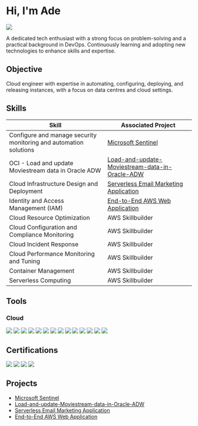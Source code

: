 # Hi, I'm Ade
<a href="https://www.linkedin.com/in/adedotun-arasi/"><img src="https://img.shields.io/badge/-LinkedIn-0072b1?&style=for-the-badge&logo=linkedin&logoColor=white" /></a>

A dedicated tech enthusiast with a strong focus on problem-solving and a practical background in DevOps. Continuously learning and adopting new technologies to enhance skills and expertise.

## Objective

Cloud engineer with expertise in automating, configuring, deploying, and releasing instances, with a focus on data centres and cloud settings.

## Skills

| Skill                                         | Associated Project         |
|-----------------------------------------------|----------------------------|
 Configure and manage security monitoring and automation solutions | <a href="https://github.com/AdeinCloud9/Microsoft-Sentinel-Lab">Microsoft Sentinel</a> 
| OCI - Load and update Moviestream data in Oracle ADW        | <a href="https://github.com/AdeinCloud9/-Load-and-update-Moviestream-data-in-Oracle-ADW/blob/main/README.md">Load-and-update-Moviestream-data-in-Oracle-ADW</a> 
| Cloud Infrastructure Design and Deployment         | <a href="https://github.com/AdeinCloud9/Serverless-Email-Marketing-Application">Serverless Email Marketing Application</a> |
| Identity and Access Management (IAM) | <a href="https://github.com/AdeinCloud9/End-to-End-AWS-Web-Application/blob/main/README.md">End-to-End AWS Web Application</a> |
| Cloud Resource Optimization         | AWS Skillbuilder |
| Cloud Configuration and Compliance Monitoring      | AWS Skillbuilder |
| Cloud Incident Response                  | AWS Skillbuilder |
| Cloud Performance Monitoring and Tuning  | AWS Skillbuilder |
| Container Management | AWS Skillbuilder |
| Serverless Computing | AWS Skillbuilder |

## Tools

### Cloud
<div>
 <img src="https://img.shields.io/badge/-Amazon%20S3-FF9900?style=for-the-badge&logo=Amazon%20AWS&logoColor=white"/>
 <img src="https://img.shields.io/badge/-IAM-232F3E?style=for-the-badge&logo=Amazon%20AWS&logoColor=white"/>
 <img src="https://img.shields.io/badge/-DynamoDB-4053D6?style=for-the-badge&logo=Amazon%20DynamoDB&logoColor=white"/>
 <img src="https://img.shields.io/badge/-API%20Gateway-FF4F8B?style=for-the-badge&logo=Amazon%20API%20Gateway&logoColor=white"/>
 <img src="https://img.shields.io/badge/-Amazon%20SES-4285F4?style=for-the-badge&logo=Amazon%20AWS&logoColor=white"/>
 <img src="https://img.shields.io/badge/-Lambda-FF9900?style=for-the-badge&logo=AWS%20Lambda&logoColor=white"/>
 <img src="https://img.shields.io/badge/-AWS%20Amplify-FF9900?style=for-the-badge&logo=AWS%20Amplify&logoColor=white"/>
 <img src="https://img.shields.io/badge/-CodePipeline-238636?style=for-the-badge&logo=Amazon%20AWS&logoColor=white"/>
 <img src="https://img.shields.io/badge/-Amazon%20EventBridge-FF9900?style=for-the-badge&logo=Amazon%20AWS&logoColor=white"/>
 <img src="https://img.shields.io/badge/-EC2-FF9900?style=for-the-badge&logo=Amazon%20AWS&logoColor=white"/>
 <img src="https://img.shields.io/badge/-EBS-FF9900?style=for-the-badge&logo=Amazon%20AWS&logoColor=white"/>
 <img src="https://img.shields.io/badge/-VPC-FF9900?style=for-the-badge&logo=Amazon%20AWS&logoColor=white"/>
 <img src="https://img.shields.io/badge/-CloudWatch-FF9900?style=for-the-badge&logo=Amazon%20AWS&logoColor=white"/>
 <img src="https://img.shields.io/badge/-EFS-FF9900?style=for-the-badge&logo=Amazon%20AWS&logoColor=white"/>




## Certifications
<div>
  <img src="https://img.shields.io/badge/-Amazon%20Web%20Services%20(AWS)-232F3E?style=for-the-badge&logo=Amazon%20AWS&logoColor=white"/>
  <img src="https://img.shields.io/badge/-AWS%20Cloud%20Quest%3A%20Cloud%20Practitioner-FF9900?style=for-the-badge&logo=Amazon%20AWS&logoColor=white"/>
  <img src="https://img.shields.io/badge/-DeepLearning.AI-4285F4?style=for-the-badge&logo=DeepLearning.AI&logoColor=white"/>
  <img src="https://img.shields.io/badge/-Generative%20AI%20for%20Everyone-FF4F8B?style=for-the-badge&logo=DeepLearning.AI&logoColor=white"/>

</div>

## Projects
- <a href="https://github.com/AdeinCloud9/Microsoft-Sentinel-Lab">Microsoft Sentinel</a> 
- <a href="https://github.com/AdeinCloud9/-Load-and-update-Moviestream-data-in-Oracle-ADW/blob/main/README.md">Load-and-update-Moviestream-data-in-Oracle-ADW</a>
- <a href="https://github.com/AdeinCloud9/Serverless-Email-Marketing-Application">Serverless Email Marketing Application</a>
- <a href="https://github.com/AdeinCloud9/End-to-End-AWS-Web-Application/blob/main/README.md">End-to-End AWS Web Application</a>

